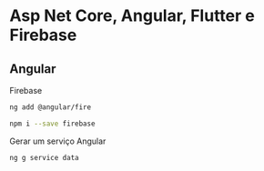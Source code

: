 # Asp Net Core, Angular, Flutter e Firebase

## Angular

Firebase
```sh
ng add @angular/fire
```
```sh
npm i --save firebase
```

Gerar um serviço Angular
```sh
ng g service data
```
